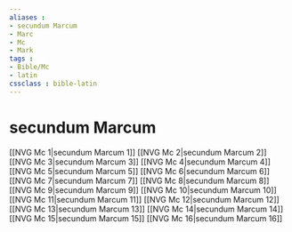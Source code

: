 ```yaml
---
aliases : 
- secundum Marcum
- Marc
- Mc
- Mark
tags : 
- Bible/Mc
- latin
cssclass : bible-latin
---
```


# secundum Marcum

[[NVG Mc 1|secundum Marcum 1]]
[[NVG Mc 2|secundum Marcum 2]]
[[NVG Mc 3|secundum Marcum 3]]
[[NVG Mc 4|secundum Marcum 4]]
[[NVG Mc 5|secundum Marcum 5]]
[[NVG Mc 6|secundum Marcum 6]]
[[NVG Mc 7|secundum Marcum 7]]
[[NVG Mc 8|secundum Marcum 8]]
[[NVG Mc 9|secundum Marcum 9]]
[[NVG Mc 10|secundum Marcum 10]]
[[NVG Mc 11|secundum Marcum 11]]
[[NVG Mc 12|secundum Marcum 12]]
[[NVG Mc 13|secundum Marcum 13]]
[[NVG Mc 14|secundum Marcum 14]]
[[NVG Mc 15|secundum Marcum 15]]
[[NVG Mc 16|secundum Marcum 16]]
